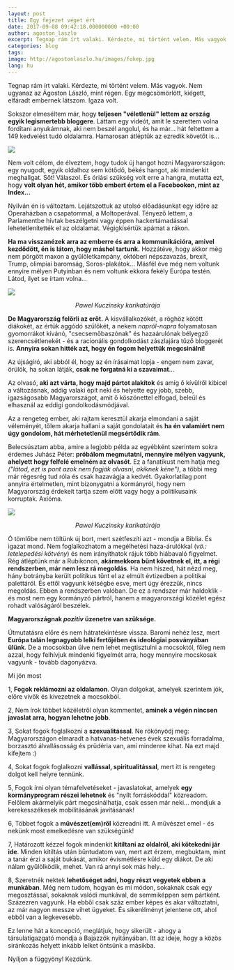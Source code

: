 ```yaml
---
layout: post
title: Egy fejezet véget ért
date: 2017-09-08 09:42:18.000000000 +00:00
author: agoston_laszlo
excerpt: Tegnap rám írt valaki. Kérdezte, mi történt velem. Más vagyok. Nem ugyanaz az Ágoston László, mint régen. Egy megcsömörlött, kiégett, elfáradt embernek látszom. Igaza volt.
categories: blog
tags: 
image: http://agostonlaszlo.hu/images/fokep.jpg
lang: hu
---
```

Tegnap rám írt valaki. Kérdezte, mi történt velem. Más vagyok. Nem ugyanaz az Ágoston László, mint régen. Egy megcsömörlött, kiégett, elfáradt embernek látszom. Igaza volt.

Sokszor elmeséltem már, hogy **teljesen "véletlenül" lettem az ország egyik legismertebb bloggere**. Láttam egy videót, amit le szerettem volna fordítani anyukámnak, aki nem beszél angolul, és ha már... hát feltettem a 149 kedvelést tudó oldalamra. Hamarosan átléptük az ezredik követőt is...

![](http://agostonlaszlo.hu/images/fokep.jpg)

Nem volt célom, de élveztem, hogy tudok új hangot hozni Magyarországon: egy nyugodt, egyik oldalhoz sem kötődő, békés hangot, aki mindenkit meghallgat. Sőt! Válaszol. És óriási szükség volt erre a hangra, mutatta ezt, hogy **volt olyan hét, amikor több embert értem el a Facebookon, mint az Index...**

Nyilván én is változtam. Lejátszottuk az utolsó előadásunkat egy időre az Operaházban a csapatommal, a Moltoperával. Tényező lettem, a Parlamentbe hívtak beszélgetni vagy éppen hackertámadással lehetetlenítették el az oldalamat. Végigkísértük apámat a rákon. 

**Ha ma visszanézek arra az emberre és arra a kommunikációra, amivel kezdődött, én is látom, hogy máshol tartunk.** Hozzátéve, hogy akkor még nem pörgött maxon a gyűlöletkampány, októberi népszavazás, brexit, Trump, olimpiai baromság, Soros-plakátok... Másfél éve még nem voltunk ennyire mélyen Putyinban és nem voltunk ekkora fekély Európa testén. Látod, ilyet se írtam volna...

![](http://agostonlaszlo.hu/images/kuczinsky11.jpg)
<center><em>Pawel Kuczinsky karikatúrája</em></center>

**De Magyarország felőrli az erőt.** A kisvállalkozókét, a röghöz kötött diákokét, az értük aggódó szülőkét, a nekem *napról-napra* folyamatosan gyomorrákot kívánó, "csecsemőbaszónak" és hazaárulónak bélyegző szerencsétlenekét - és a racionális gondolkodást zászlajára tűző bloggerét is. **Annyira sokan hitték azt, hogy én fogom helyettük megcsinálni!**

Az újságíró, aki abból él, hogy az én írásaimat lopja - engem nem zavar, örülök, ha sokan látják, **csak ne forgatná ki a szavaimat**...<br />

Az olvasó, **aki azt várta, hogy majd pártot alakítok** és amíg ő kívülről kibicel a változásnak, addig valaki épít neki és helyette egy jobb, szebb, igazságosabb Magyarországot, amit ő köszönettel elfogad, beleül és elhasznál az eddigi gondolkodásmódjával.<br />

Az a rengeteg ember, aki rajtam keresztül akarja elmondani a saját véleményét, tőlem akarja hallani a saját gondolatait és **ha én valamiért nem úgy gondolom, hát mérhetetlenül megsértődik rám**.<br />

Belecsúsztam abba, amire a legjobb példa az egyébként szerintem sokra érdemes Juhász Péter: **próbálom megmutatni, mennyire mélyen vagyunk, ahelyett hogy felfelé emelném az olvasót**. Ez a fanatikust nem hatja meg *("látod, ezt is pont azok nem fogják olvasni, akiknek kéne")*, a többi meg már régesrég tud róla és csak hazavágja a kedvét. Gyakorlatilag pont annyira értelmetlen, mint bizonygatni a kormányról, hogy nem Magyarország érdekeit tartja szem előtt vagy hogy a politikusaink korruptak. Axióma.

![](http://agostonlaszlo.hu/images/kuczinsky2.jpg)
<center><em>Pawel Kuczinsky karikatúrája</em></center>

Ó tömlőbe nem töltünk új bort, mert szétfeszíti azt - mondja a Biblia. És igazat mond. Nem foglalkozhatom a megélhetési haza-árulókkal (*vö.: letelepedési kötvény*) és nem irányíthatok rájuk több hiábavaló figyelmet. Rég átléptünk már a Rubikonon, **akármekkora bűnt követnek el, itt, a régi rendszerben, már nem lesz rá megoldás**. Ha nem hiszed, hát nézd meg, hány botrányba került politikus tűnt el az elmúlt évtizedben a politikai palettáról. És ettől vagyunk kétségbe esve, mert úgy érezzük, nincs megoldás. Ebben a rendszerben valóban. De ez a rendszer már haldoklik - és most nem egy kormányzó pártról, hanem a magyarországi közélet egész rohadt valóságáról beszélek.

**Magyarországnak *pozitív* üzenetre van szüksége.**

Útmutatásra előre és nem hátratekintésre vissza. Baromi nehéz lesz, mert **Európa talán legnagyobb lelki fertőjében és ideológiai posványában ülünk**. De a mocsokban ülve nem lehet megtisztulni a mocsoktól, főleg nem azzal, hogy felhívjuk mindenki figyelmét arra, hogy mennyire mocskosak vagyunk - tovább dagonyázva.

Mi jön most

1, **Fogok reklámozni az oldalamon**. Olyan dolgokat, amelyek szerintem jók, előre vivők és kivezetnek a mocsokból. <br />

2, Nem írok többet közéletről olyan kommentet, **aminek a végén nincsen javaslat arra, hogyan lehetne jobb**. <br />

3, Sokat fogok foglalkozni a **szexualitással**. Ne rökönyödj meg: Magyarországon elmaradt a hatvanas-hetvenes évek szexuális forradalma, borzasztó álvallásosság és prüdéria van, ami mindenre kihat. Na ezt majd kifejtem :)<br />

4, Sokat fogok foglalkozni **vallással, spiritualitással**, mert itt is rengeteg dolgot kell helyre tennünk.<br />

5, Fogok írni olyan témafelvetéseket - javaslatokat, amelyek **egy kormányprogram részei lehetnek** és "nyílt forráskóddal" közreadom. Felőlem akármelyik párt megcsinálhatja, csak essen már neki... mondjuk a kerekesszékesek mobilitásának javításának!<br />

6, Többet fogok a **művészet(em)ről** közreadni itt. A művészet emel - és nekünk most emelkedésre van szükségünk!<br />

7, Határozott kézzel fogok mindenkit **kitiltani az oldalról, aki kötekedni jár ide**. Minden kitiltás után bűntudatom van, mert azt érzem, megbuktam, mint a tanár érzi a saját bukását, amikor évismétlésre küld egy diákot. De aki nálam gyűlölködik, mehet. Van rá annyi sok más hely...<br />

8, Szeretnék nektek **lehetőséget adni, hogy részt vegyetek ebben a munkában**. Még nem tudom, hogyan és mi módon, sokaknak csak egy megosztással, sokaknak valódi munkával, de semmiképpen sem pártként. Százezren vagyunk. Ha ebből csak száz ember képes és akar változtatni, az már nagyon messze vihet ügyeket. És sikerélményt jelentene ott, ahol ebből van a legkevesebb.<br />

Ez lenne hát a koncepció, meglátjuk, hogy sikerült - ahogy a társulatigazgató mondja a Bajazzók nyitányában. Itt az ideje, hogy a közös siránkozás helyett inkább lelket öntsünk a másikba. 

Nyíljon a függyöny! Kezdünk.

